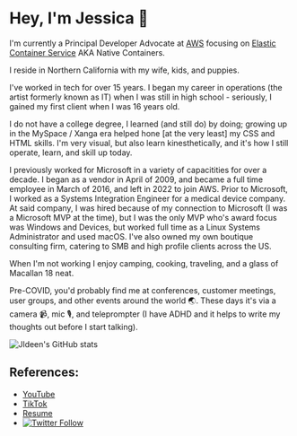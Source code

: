 # Hey, I'm Jessica 🥃

I'm currently a Principal Developer Advocate at [AWS](https://aws.amazon.com/) focusing on [Elastic Container Service](https://aws.amazon.com/ecs/) AKA Native Containers.

I reside in Northern California with my wife, kids, and puppies.

I've worked in tech for over 15 years. I began my career in operations (the artist formerly known as IT) when I was still in high school - seriously, I gained my first client when I was 16 years old.

I do not have a college degree, I learned (and still do) by doing; growing up in the MySpace / Xanga era helped hone [at the very least] my CSS and HTML skills. I'm very visual, but also learn kinesthetically, and it's how I still operate, learn, and skill up today.

I previously worked for Microsoft in a variety of capacitities for over a decade. I began as a vendor in April of 2009, and became a full time employee in March of 2016, and left in 2022 to join AWS. Prior to Microsoft, I worked as a Systems Integration Engineer for a medical device company. At said company, I was hired because of my connection to Microsoft (I was a Microsoft MVP at the time), but I was the only MVP who's award focus was Windows and Devices, but worked full time as a Linux Systems Administrator and used macOS. I've also owned my own boutique consulting firm, catering to SMB and high profile clients across the US. 

When I'm not working I enjoy camping, cooking, traveling, and a glass of Macallan 18 neat. 

Pre-COVID, you'd probably find me at conferences, customer meetings, user groups, and other events around the world 🌏. These days it's via a camera 📹, mic 🎙, and teleprompter (I have ADHD and it helps to write my thoughts out before I start talking).

![Jldeen's GitHub stats](https://github-readme-stats.vercel.app/api?username=jldeen&theme=dracula&show_icons=true)


## References:

- [YouTube](https://youtube.com/c/jessicadeen20)
- [TikTok](https://www.tiktok.com/@jldeen)
- [Resume](https://resume.jessicadeen.com)
- [![Twitter Follow](https://img.shields.io/twitter/follow/jldeen?logo=twitter&style=plastic)](https://twitter.com/intent/follow?screen_name=jldeen)
  
